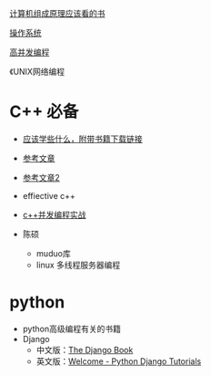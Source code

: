 [计算机组成原理应该看的书](https://blog.csdn.net/hiXavier/article/details/105566315?ops_request_misc=&request_id=&biz_id=102&utm_term=%E8%AE%A1%E7%AE%97%E6%9C%BA%E7%BB%84%E6%88%90%E5%8E%9F%E7%90%86%E5%BA%94%E8%AF%A5%E7%9C%8B%E7%9A%84%E4%B9%A6&utm_medium=distribute.pc_search_result.none-task-blog-2~all~sobaiduweb~default-0-105566315.142^v35^experiment_2_v1,185^v2^control&spm=1018.2226.3001.4187)

[操作系统](https://blog.csdn.net/weixin_37988176/article/details/109424082?spm=1001.2101.3001.6650.17&utm_medium=distribute.pc_relevant.none-task-blog-2%7Edefault%7EBlogCommendFromBaidu%7Edefault-17-109424082-blog-109931349.pc_relevant_multi_platform_featuressortv2removedup&depth_1-utm_source=distribute.pc_relevant.none-task-blog-2%7Edefault%7EBlogCommendFromBaidu%7Edefault-17-109424082-blog-109931349.pc_relevant_multi_platform_featuressortv2removedup&utm_relevant_index=26)

[高并发编程](https://blog.csdn.net/epubit17/article/details/121733925?ops_request_misc=&request_id=&biz_id=102&utm_term=C++%20%E5%B9%B6%E5%8F%91%E5%B9%B6%E5%8F%91%E7%BC%96%E7%A8%8B%E7%9C%8B%E4%BB%80%E4%B9%88%E4%B9%A6&utm_medium=distribute.pc_search_result.none-task-blog-2~all~sobaiduweb~default-0-121733925.142^v41^pc_rank_34_1,185^v2^control&spm=1018.2226.3001.4187)

《UNIX网络编程









# C++ 必备

- [应该学些什么，附带书籍下载链接](https://www.zhihu.com/question/20207421/answer/1866320388)
- [参考文章](https://www.zhihu.com/search?type=content&q=%E5%AD%A6%E4%B9%A0C%2B%2B%E9%AB%98%E5%B9%B6%E5%8F%91%E7%BC%96%E7%A8%8B%E4%B9%A6%E7%B1%8D)
- [参考文章2](https://www.zhihu.com/question/20207421/answer/1866320388)

- effiective c++
- [c++并发编程实战](https://www.zhihu.com/search?q=c%2B%2B并发编程实战&search_source=Entity&hybrid_search_source=Entity&hybrid_search_extra={"sourceType"%3A"answer"%2C"sourceId"%3A"2339901171"})
- 陈硕
  - muduo库
  - linux 多线程服务器编程



# python

- python高级编程有关的书籍
- Django
  - 中文版：[The Django Book](https://link.zhihu.com/?target=http%3A//djangobook.py3k.cn/2.0/) 
  - 英文版：[Welcome - Python Django Tutorials](https://link.zhihu.com/?target=https%3A//djangobook.com/) 